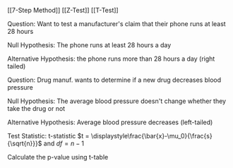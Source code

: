 [[7-Step Method]]
[[Z-Test]]
[[T-Test]]


Question: Want to test a manufacturer's claim that their phone runs at least 28 hours

Null Hypothesis: The phone runs at least 28 hours a day

Alternative Hypothesis: the phone runs more than 28 hours a day (right tailed)


Question: Drug manuf. wants to determine if a new drug decreases blood pressure

Null Hypothesis: The average blood pressure doesn't change whether they take the drug or not

Alternative Hypothesis: Average blood pressure decreases (left-tailed)


 Test Statistic: t-statistic
 $t = \displaystyle\frac{\bar{x}-\mu_0}{\frac{s}{\sqrt{n}}}$ and $df = n - 1$
 
 Calculate the p-value using t-table


